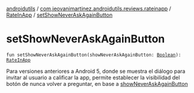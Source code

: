 [androidutils](../../index.md) / [com.jeovanimartinez.androidutils.reviews.rateinapp](../index.md) / [RateInApp](index.md) / [setShowNeverAskAgainButton](./set-show-never-ask-again-button.md)

# setShowNeverAskAgainButton

`fun setShowNeverAskAgainButton(showNeverAskAgainButton: `[`Boolean`](https://kotlinlang.org/api/latest/jvm/stdlib/kotlin/-boolean/index.html)`): `[`RateInApp`](index.md)

Para versiones anteriores a Android 5, donde se muestra el diálogo para invitar al usuario a calificar la app,
permite establecer la visibilidad del botón de nunca volver a preguntar, en base a [showNeverAskAgainButton](set-show-never-ask-again-button.md#com.jeovanimartinez.androidutils.reviews.rateinapp.RateInApp$setShowNeverAskAgainButton(kotlin.Boolean)/showNeverAskAgainButton)

